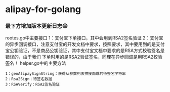 # alipay-for-golang


### 最下方增加版本更新日志😁
rootes.go中主要接口
	1：支付宝下单接口，其中会用到RSA2签名验证
	2：支付宝的异步回调接口，注意支付宝的开发文档中要求，按照要求，其中要用到的是支付宝公钥验证，不是商品公钥验证，其中支付宝文档中要求的是RSA方式校验签名是错误的，由于我们
	下单时用的是RSA2验证签名，同理在异步回调是用RSA2校验签名！
helper.go中的主要方法	

	1：genAlipaySignString：获得从参数列表拼接而成的待签名字符串
	2：Rsa2Sign：待签名数据
	3：RSAVerify：RSA2签名验证